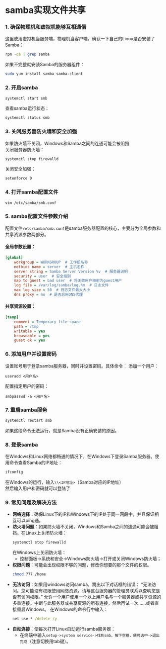 # samba实现文件共享

### 1. 确保物理机和虚拟机能够互相通信
这里使用虚拟机当服务端，物理机当客户端。确认一下自己的Linux是否安装了Samba：
```bash
rpm -qa | grep samba
```
如果不完整就安装Samba的服务器组件：
```bash
sudo yum install samba samba-client
```

### 2. 开启samba
```bash
systemctl start smb
```
查看samba运行状态：
```bash
systemctl status smb
```

### 3. 关闭服务器防火墙和安全加强
如果防火墙不关闭，Windows和Samba之间的连通可能会被阻挡  
关闭服务器防火墙：
```bash
systemctl stop firewalld
```
关闭安全加强：
```bash
setenforce 0
```

### 4. 打开samba配置文件
```bash
vim /etc/samba/smb.conf
```

### 5. samba配置文件参数介绍
配置文件`/etc/samba/smb.conf`是samba服务器配置的核心，主要分为全局参数和共享资源参数两部分。

#### 全局参数设置：
```ini
[global]
    workgroup = WORKGROUP  # 工作组名称
    netbios name = server  # 主机名称
    server string = Samba Server Version %v  # 服务器说明
    security = user  # 安全级别
    map to guest = bad user  # 将无效用户映射为guest用户
    log file = /var/log/samba/log.%m  # 日志文件
    max log size = 50  # 日志文件最大大小
    dns proxy = no  # 是否启用DNS代理
```

#### 共享资源设置：
```ini
[temp]
    comment = Temporary file space
    path = /tmp
    writable = yes
    browseable = yes
    guest ok = yes
```

### 6. 添加用户并设置密码
设置账号用于登录samba服务器，同时并设置密码。具体命令：
添加一个用户：
```
useradd <用户名>
```
配置指定用户的密码：
```
smbpasswd -a <用户名>
```

### 7. 重启samba服务
```bash
systemctl restart smb
```
如果这段命令无法运行，就是Samba没有正确安装的原因。

### 8. 登录samba
在Windows和Linux网络都畅通的情况下，在Windows下登录Samba服务器。使用命令查看Samba的IP地址：
```bash
ifconfig
```
在Windows的运行，输入`\\<IP地址>`（Samba对应的IP地址）  
然后输入用户和密码就可以登陆了

### 9. 常见问题及解决方法
- **网络选择**：确保Linux下的IP和Windows下的IP处于同一网段中，并且保证相互可以ping通。
- **防火墙问题**：如果防火墙不关闭，Windows和Samba之间的连通可能会被阻挡。在Linux上关闭防火墙：
  ```bash
  systemctl stop firewalld
  ```
  在Windows上关闭防火墙：
  - 控制面板->系统和安全->Windows防火墙->打开或关闭Windows防火墙；
- **权限问题**：可能会出现权限不够的问题，修改你想要的那个文件的权限。
  ```bash
  chmod 777 /home
  ```
- **无法访问**：如果用windows访问samba，跳出以下对话框的错误：
  “无法访问。您可能没有权限使用网络资源。请与这台服务器的管理员联系以查明您是否有访问权限。”
  允许一个用户使用一个以上用户名与一个服务器或共享资源的多重连接。中断与此服务器或共享资源的所有连接，然后再试一次……或者直接重启Windows。
  在Windows的命令行中输入：
  ```cmd
  net use * /delete /y
  ```
- **自动连接**：使每次打开Linux自动运行samba服务器：
  - 在终端中输入`setup->system service->找到smb，按下空格，便可选中->退出完成`（注意切换用tab键）。


